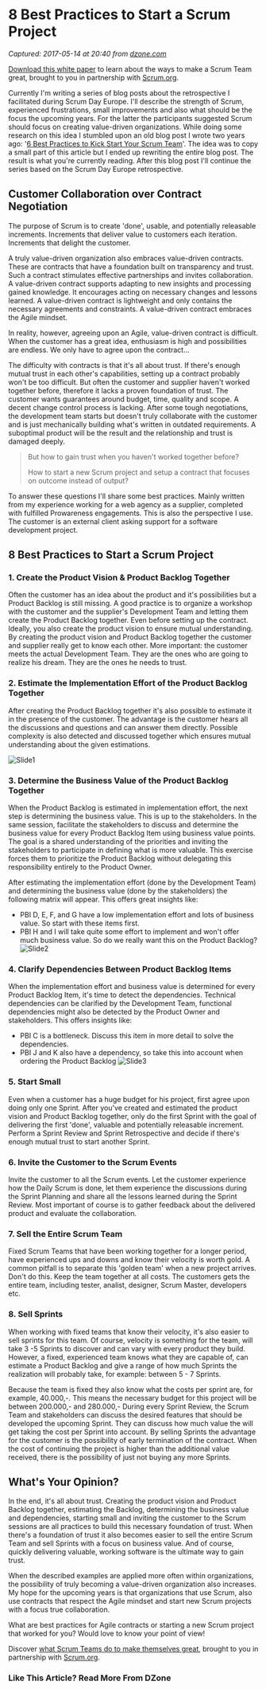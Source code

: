 # 8 Best Practices to Start a Scrum Project

_Captured: 2017-05-14 at 20:40 from [dzone.com](https://dzone.com/articles/8-best-practices-to-start-a-scrum-project?ref=quuu&utm_content=bufferc2345&utm_medium=social&utm_source=twitter.com&utm_campaign=buffer)_

[Download this white paper](https://dzone.com/go?i=150025&u=https%3A%2F%2Fwww.scrum.org%2FAbout%2FAll-Articles%2FarticleType%2FArticleView%2FarticleId%2F1029%2FCharacteristics-of-a-Great-Scrum-Team%3Futm_source%3DDZone%26utm_medium%3DArticle%26utm_campaign%3DGreatScrumTeam) to learn about the ways to make a Scrum Team great, brought to you in partnership with [Scrum.org](https://dzone.com/go?i=150025&u=https%3A%2F%2Fwww.scrum.org%2FAbout%2FAll-Articles%2FarticleType%2FArticleView%2FarticleId%2F1029%2FCharacteristics-of-a-Great-Scrum-Team%3Futm_source%3DDZone%26utm_medium%3DArticle%26utm_campaign%3DGreatScrumTeam).

Currently I'm writing a series of blog posts about the retrospective I facilitated during Scrum Day Europe. I'll describe the strength of Scrum, experienced frustrations, small improvements and also what should be the focus the upcoming years. For the latter the participants suggested Scrum should focus on creating value-driven organizations. While doing some research on this idea I stumbled upon an old blog post I wrote two years ago: '[6 Best Practices to Kick Start Your Scrum Team](http://www.barryovereem.com/agile-contracts-best-practices-to-kick-start-your-scrum-team/)'. The idea was to copy a small part of this article but I ended up rewriting the entire blog post. The result is what you're currently reading. After this blog post I'll continue the series based on the Scrum Day Europe retrospective.

## Customer Collaboration over Contract Negotiation

The purpose of Scrum is to create 'done', usable, and potentially releasable increments. Increments that deliver value to customers each iteration. Increments that delight the customer.

A truly value-driven organization also embraces value-driven contracts. These are contracts that have a foundation built on transparency and trust. Such a contract stimulates effective partnerships and invites collaboration. A value-driven contract supports adapting to new insights and processing gained knowledge. It encourages acting on necessary changes and lessons learned. A value-driven contract is lightweight and only contains the necessary agreements and constraints. A value-driven contract embraces the Agile mindset.

In reality, however, agreeing upon an Agile, value-driven contract is difficult. When the customer has a great idea, enthusiasm is high and possibilities are endless. We only have to agree upon the contract…

The difficulty with contracts is that it's all about trust. If there's enough mutual trust in each other's capabilities, setting up a contract probably won't be too difficult. But often the customer and supplier haven't worked together before, therefore it lacks a proven foundation of trust. The customer wants guarantees around budget, time, quality and scope. A decent change control process is lacking. After some tough negotiations, the development team starts but doesn't truly collaborate with the customer and is just mechanically building what's written in outdated requirements. A suboptimal product will be the result and the relationship and trust is damaged deeply.

> But how to gain trust when you haven't worked together before?
> 
> How to start a new Scrum project and setup a contract that focuses on outcome instead of output?

To answer these questions I'll share some best practices. Mainly written from my experience working for a web agency as a supplier, completed with fulfilled Prowareness engagements. This is also the perspective I use. The customer is an external client asking support for a software development project.

## 8 Best Practices to Start a Scrum Project

### **1\. Create the Product Vision & Product Backlog Together**

Often the customer has an idea about the product and it's possibilities but a Product Backlog is still missing. A good practice is to organize a workshop with the customer and the supplier's Development Team and letting them create the Product Backlog together. Even before setting up the contract. Ideally, you also create the product vision to ensure mutual understanding. By creating the product vision and Product Backlog together the customer and supplier really get to know each other. More important: the customer meets the actual Development Team. They are the ones who are going to realize his dream. They are the ones he needs to trust.

### **2\. Estimate the Implementation Effort of the Product Backlog Together**

After creating the Product Backlog together it's also possible to estimate it in the presence of the customer. The advantage is the customer hears all the discussions and questions and can answer them directly. Possible complexity is also detected and discussed together which ensures mutual understanding about the given estimations.

![Slide1](https://s3.amazonaws.com/scrumorg-blog/wp-content/uploads/2016/07/15041012/Slide1.jpg)

### 3\. Determine the Business Value of the Product Backlog Together

When the Product Backlog is estimated in implementation effort, the next step is determining the business value. This is up to the stakeholders. In the same session, facilitate the stakeholders to discuss and determine the business value for every Product Backlog Item using business value points. The goal is a shared understanding of the priorities and inviting the stakeholders to participate in defining what is more valuable. This exercise forces them to prioritize the Product Backlog without delegating this responsibility entirely to the Product Owner.

After estimating the implementation effort (done by the Development Team) and determining the business value (done by the stakeholders) the following matrix will appear. This offers great insights like:

  * PBI D, E, F, and G have a low implementation effort and lots of business value. So start with these items first.
  * PBI H and I will take quite some effort to implement and won't offer much business value. So do we really want this on the Product Backlog?
![Slide2](https://s3.amazonaws.com/scrumorg-blog/wp-content/uploads/2016/07/15041035/Slide2.jpg)

### 4\. Clarify Dependencies Between Product Backlog Items

When the implementation effort and business value is determined for every Product Backlog Item, it's time to detect the dependencies. Technical dependencies can be clarified by the Development Team, functional dependencies might also be detected by the Product Owner and stakeholders. This offers insights like:

  * PBI C is a bottleneck. Discuss this item in more detail to solve the dependencies.
  * PBI J and K also have a dependency, so take this into account when ordering the Product Backlog
![Slide3](https://s3.amazonaws.com/scrumorg-blog/wp-content/uploads/2016/07/15041056/Slide3.jpg)

### **5\. Start Small**

Even when a customer has a huge budget for his project, first agree upon doing only one Sprint. After you've created and estimated the product vision and Product Backlog together, only do the first Sprint with the goal of delivering the first 'done', valuable and potentially releasable increment. Perform a Sprint Review and Sprint Retrospective and decide if there's enough mutual trust to start another Sprint.

### **6\. Invite the Customer to the Scrum Events**

Invite the customer to all the Scrum events. Let the customer experience how the Daily Scrum is done, let them experience the discussions during the Sprint Planning and share all the lessons learned during the Sprint Review. Most important of course is to gather feedback about the delivered product and evaluate the collaboration.

### **7\. Sell the Entire Scrum Team**

Fixed Scrum Teams that have been working together for a longer period, have experienced ups and downs and know their velocity is worth gold. A common pitfall is to separate this 'golden team' when a new project arrives. Don't do this. Keep the team together at all costs. The customers gets the entire team, including tester, analist, designer, Scrum Master, developers etc.

### **8\. Sell Sprints**

When working with fixed teams that know their velocity, it's also easier to sell sprints for this team. Of course, velocity is something for the team, will take 3 -5 Sprints to discover and can vary with every product they build. However, a fixed, experienced team knows what they are capable of, can estimate a Product Backlog and give a range of how much Sprints the realization will probably take, for example: between 5 - 7 Sprints.

Because the team is fixed they also know what the costs per sprint are, for example, 40.000,-. This means the necessary budget for this project will be between 200.000,- and 280.000,- During every Sprint Review, the Scrum Team and stakeholders can discuss the desired features that should be developed the upcoming Sprint. They can discuss how much value the will get taking the cost per Sprint into account. By selling Sprints the advantage for the customer is the possibility of early termination of the contract. When the cost of continuing the project is higher than the additional value received, there is the possibility of just not buying any more Sprints.

## What's Your Opinion?

In the end, it's all about trust. Creating the product vision and Product Backlog together, estimating the Backlog, determining the business value and dependencies, starting small and inviting the customer to the Scrum sessions are all practices to build this necessary foundation of trust. When there's a foundation of trust it also becomes easier to sell the entire Scrum Team and sell Sprints with a focus on business value. And of course, quickly delivering valuable, working software is the ultimate way to gain trust.

When the described examples are applied more often within organizations, the possibility of truly becoming a value-driven organization also increases. My hope for the upcoming years is that organizations that use Scrum, also use contracts that respect the Agile mindset and start new Scrum projects with a focus true collaboration.

What are best practices for Agile contracts or starting a new Scrum project that worked for you? Would love to know your point of view!

Discover [what Scrum Teams do to make themselves great](https://dzone.com/go?i=150024&u=https%3A%2F%2Fwww.scrum.org%2FAbout%2FAll-Articles%2FarticleType%2FArticleView%2FarticleId%2F1029%2FCharacteristics-of-a-Great-Scrum-Team%3Futm_source%3DDZone%26utm_medium%3DArticle%26utm_campaign%3DGreatScrumTeam), brought to you in partnership with [Scrum.org](https://dzone.com/go?i=150024&u=https%3A%2F%2Fwww.scrum.org%2FAbout%2FAll-Articles%2FarticleType%2FArticleView%2FarticleId%2F1029%2FCharacteristics-of-a-Great-Scrum-Team%3Futm_source%3DDZone%26utm_medium%3DArticle%26utm_campaign%3DGreatScrumTeam).

### Like This Article? Read More From DZone
